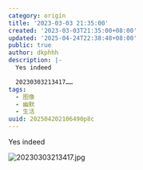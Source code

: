 ```yaml
---
category: origin
title: '2023-03-03 21:35:00'
created: '2023-03-03T21:35:00+08:00'
updated: '2025-04-24T22:38:48+08:00'
public: true
author: dkphhh
description: |-
  Yes indeed

  20230303213417……
tags:
  - 图像
  - 幽默
  - 生活
uuid: 202504202106490p8c
---
```


Yes indeed

![20230303213417.jpg](https://img.dkphhh.me/20230303213417.jpg)
